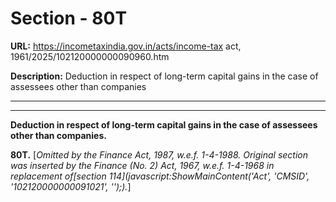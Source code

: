 # Section - 80T

**URL:** https://incometaxindia.gov.in/acts/income-tax act, 1961/2025/102120000000090960.htm

**Description:** Deduction in respect of long-term capital gains in the case of assessees other than companies

---

****

**Deduction in respect of long-term capital gains in the case of assessees other than companies.**

**80T.** [_Omitted by the Finance Act, 1987, w.e.f. 1-4-1988. Original section was inserted by the Finance (No. 2) Act, 1967, w.e.f. 1-4-1968 in replacement of[section 114](javascript:ShowMainContent\('Act', 'CMSID', '102120000000091021', ''\);)._]